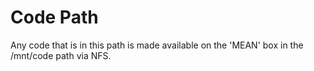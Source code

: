 # Code Path
Any code that is in this path is made available on the 'MEAN' box in the /mnt/code path via NFS.